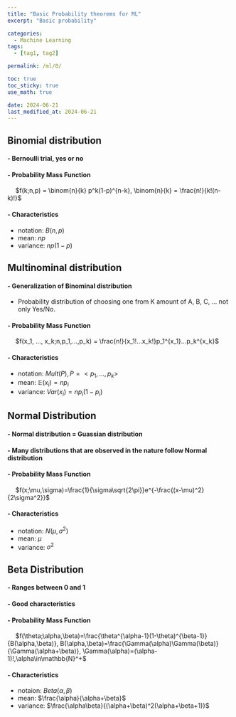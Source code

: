```yaml
---
title: "Basic Probability theorems for ML"
excerpt: "Basic probability"

categories:
  - Machine Learning
tags:
  - [tag1, tag2]

permalink: /ml/0/

toc: true
toc_sticky: true
use_math: true

date: 2024-06-21
last_modified_at: 2024-06-21
---
```


## Binomial distribution

#### - Bernoulli trial, yes or no

#### - Probability Mass Function

&emsp; $f(k;n,p) = \binom{n}{k} p^k(1-p)^{n-k}, \binom{n}{k} = \frac{n!}{k!(n-k)!}$

#### - Characteristics

- notation: $B(n,p)$
- mean: $np$
- variance: $np(1-p)$

## Multinominal distribution

#### - Generalization of Binominal distribution

- Probability distribution of choosing one from K amount of A, B, C, ... not only Yes/No.

#### - Probability Mass Function

&emsp; $f(x_1, ..., x_k;n,p_1,...,p_k) = \frac{n!}{x_1!...x_k!}p_1^{x_1}...p_k^{x_k}$

#### - Characteristics

- notation: $Mult(P),P=<p_1,...,p_k>$
- mean: $\mathbb{E}(x_i) = np_i$
- variance: $Var(x_i) = np_i(1-p_i)$

## Normal Distribution

#### - Normal distribution = Guassian distribution

#### - Many distributions that are observed in the nature follow Normal distribution

#### - Probability Mass Function

&emsp; $f(x;\mu,\sigma)=\frac{1}{\sigma\sqrt{2\pi}}e^{-\frac{(x-\mu)^2}{2\sigma^2}}$

#### - Characteristics

- notation: $N(\mu,\sigma^2)$
- mean: $\mu$
- variance: $\sigma^2$

## Beta Distribution

#### - Ranges between 0 and 1

#### - Good characteristics

#### - Probability Mass Function

&emsp; $f(\theta;\alpha,\beta)=\frac{\theta^{\alpha-1}(1-\theta)^{\beta-1}}{B(\alpha,\beta)}, B(\alpha,\beta)=\frac{\Gamma(\alpha)\Gamma(\beta)}{\Gamma(\alpha+\beta)}, \Gamma(\alpha)=(\alpha-1)!,\alpha\in\mathbb{N}^+$

#### - Characteristics

- notaion: $Beta(\alpha, \beta)$
- mean: $\frac{\alpha}{\alpha+\beta}$
- variance: $\frac{\alpha\beta}{(\alpha+\beta)^2(\alpha+\beta+1)}$
